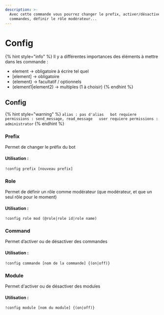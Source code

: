 ```yaml
---
description: >-
  Avec cette commande vous pourrez changer le prefix, activer/désactiver des
  commandes, définir le rôle modérateur...
---
```


# Config

{% hint style="info" %}
Il y a différentes importances des éléments à mettre dans les commande :

* element -&gt; obligatoire à écrire tel quel
* \[element\] -&gt; obligatoire
* {element} -&gt; facultatif / optionnels
* \(element1\|element2\) -&gt; multiples \(1 à choisir\)
{% endhint %}

## Config

{% hint style="warning" %}
`alias : pas d'alias  
bot requiere permissions : send_message, read_message  
user requiere permissions : administrator`
{% endhint %}

### Prefix

Permet de changer le préfix du bot

#### Utilisation :

```text
!config prefix [nouveau prefix]
```

### Role

Permet de définir un rôle comme modérateur \(que modérateur, et que un seul rôle pour le moment\)

#### Utilisation :

```text
!config role mod (@role|role id|role name)
```

### Command

Permet d’activer ou de désactiver des commandes

#### Utilisation :

```text
!config commande [nom de la commande] {(on|off)}
```

### Module

Permet d'activer ou de désactiver des modules

#### Utilisation :

```text
!config module [nom du module] {(on|off)}
```

